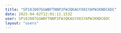 ```yaml
---
title: "SP10J007GGWBFTNNP2FWJQKAGYX01YAPWJKNDC6DC"
date: 2025-04-02T12:01:11.153Z
user: SP10J007GGWBFTNNP2FWJQKAGYX01YAPWJKNDC6DC
layout: "users"
---
```

    